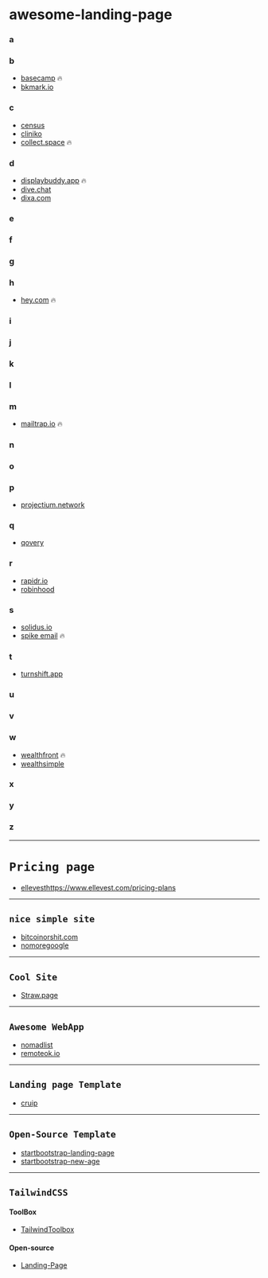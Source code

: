 # awesome-landing-page

### a
### b
- [basecamp](https://basecamp.com/) 🔥
- [bkmark.io](https://bkmark.io/)
### c
- [census](https://www.getcensus.com/)
- [cliniko](https://www.cliniko.com/)
- [collect.space](https://collecta.space/) 🔥
### d
- [displaybuddy.app](https://displaybuddy.app/) 🔥
- [dive.chat](https://dive.chat/index.html)
- [dixa.com](https://www.dixa.com/)
### e
### f
### g
### h
- [hey.com](https://hey.com/) 🔥
### i
### j
### k
### l
### m
- [mailtrap.io](https://mailtrap.io/) 🔥
### n
### o
### p
- [projectium.network](https://projectium.network/)
### q
- [qovery](https://www.qovery.com/)
### r
- [rapidr.io](https://rapidr.io/)
- [robinhood](https://robinhood.com/us/en/)
### s
- [solidus.io](https://solidus.io/)
- [spike email](https://www.spikenow.com/) 🔥
### t
- [turnshift.app](https://turnshift.app/)
### u
### v
### w
- [wealthfront](https://www.wealthfront.com/) 🔥
- [wealthsimple](https://www.wealthsimple.com/en-ca/)
### x
### y
### z

---

# `Pricing page`
- [ellevest]()https://www.ellevest.com/pricing-plans

---

## `nice simple site`
- [bitcoinorshit.com](https://bitcoinorshit.com/)
- [nomoregoogle](https://nomoregoogle.com/)

---

## `Cool Site`
- [Straw.page](https://straw.page/)

---

## `Awesome WebApp`
- [nomadlist](https://nomadlist.com/)
- [remoteok.io](https://remoteok.io/)

---

## `Landing page Template`
- [cruip](https://cruip.com/)

---

## `Open-Source Template`
- [startbootstrap-landing-page](https://github.com/StartBootstrap/startbootstrap-landing-page)
- [startbootstrap-new-age](https://github.com/StartBootstrap/startbootstrap-new-age)

---

## `TailwindCSS`
#### ToolBox
- [TailwindToolbox](https://www.tailwindtoolbox.com/)
#### Open-source
- [Landing-Page](https://github.com/tailwindtoolbox/Landing-Page)

